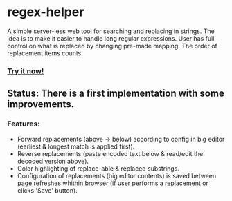 # regex-helper
A simple server-less web tool for searching and replacing in strings. The idea is to make it easier to handle long regular expressions.
User has full control on what is replaced by changing pre-made mapping. The order of replacement items counts.
### [Try it now!](https://den1s0v.github.io/regex-helper/src/index.html)

## Status: There is a first implementation with some improvements.  

### Features:
 - Forward replacements (above -> below) according to config in big editor (earliest & longest match is applied first).
 - Reverse replacements (paste encoded text below & read/edit the decoded version above).
 - Color highlighting of replace-able & replaced substrings.
 - Configuration of replacements (big editor contents) is saved between page refreshes whithin browser (if user performs a replacement or clicks 'Save' button).

